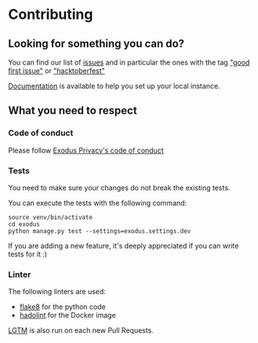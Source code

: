 # Contributing

## Looking for something you can do?

You can find our list of [issues](https://github.com/Exodus-Privacy/exodus/issues) and in particular the ones with the tag ["good first issue"](https://github.com/Exodus-Privacy/exodus/issues?q=is%3Aissue+is%3Aopen+label%3A%22good+first+issue%22) or ["hacktoberfest"](https://github.com/Exodus-Privacy/exodus/issues?q=is%3Aissue+is%3Aopen+label%3Ahacktoberfest)

[Documentation](doc/install.md) is available to help you set up your local instance.

## What you need to respect

### Code of conduct

Please follow [Exodus Privacy's code of conduct](https://exodus-privacy.eu.org/en/page/who/)

### Tests

You need to make sure your changes do not break the existing tests.

You can execute the tests with the following command:

```
source venv/bin/activate
cd exodus
python manage.py test --settings=exodus.settings.dev
```

If you are adding a new feature, it's deeply appreciated if you can write tests for it :)

### Linter

The following linters are used:

* [flake8](https://pypi.org/project/flake8/) for the python code
* [hadolint](https://github.com/hadolint/hadolint) for the Docker image

[LGTM](https://lgtm.com) is also run on each new Pull Requests.
